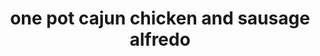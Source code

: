 ---
id: 593044f844e3ce00113dfb4b
servings: 10
notes:
directions: 'start with a large covered cooking pot.
season chicken with salt and pepper and brown in olive oil over medium high heat.
add sausage and continue to cook until lightly browned.
stir in garlic and cook for for about two minutes.
add chicken broth; heavy cream; dried pasta and cajun seasoning to pot.
stir together and bring to a simmer over medium high heat.
reduce heat to low and let cook covered for 15-20 minutes; or until pasta is tender.
remove pot from heat and stir in parmesan cheese.
stir in chopped parsley and sprinkle with additional cajun seasoning to taste.'
ingredients: '4 tablespoons of extra virgin olive oil
1 pound of chicken; cut into bite sized pieces
1/2 teaspoon of kosher salt
freshly ground black pepper to taste
14 oz smoked sausage; sliced on the diagonal
4 cloves of garlic; minced
1 quart of low-sodium chicken broth
2 1/2 cups of heavy cream
1 pound of dried penne pasta
1 1/2 tablespoons of cajun seasoning plus more for topping
4 oz of freshly shredded parmesan cheese
1 cup of italian flat leaf parsley; minced'
rating: 4
ease: easy
category: main course
href: 'https://www.number-2-pencil.com/2015/10/15/one-pot-cajun-chicken-and-sausage-alfredo/'
totalTime: 20
cookTime: 15
prepTime: 5
title: one pot cajun chicken and sausage alfredo
img:
slug: one-pot-cajun-chicken-and-sausage-alfredo
---